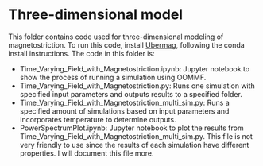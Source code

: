 # Three-dimensional model
This folder contains code used for three-dimensional modeling of magnetostriction. To run this code, install [Ubermag](https://ubermag.github.io/installation.html), following the conda install instructions. The code in this folder is:

<ul>
  <li>Time_Varying_Field_with_Magnetostriction.ipynb: Jupyter notebook to show the process of running a simulation using OOMMF.</li>
  <li>Time_Varying_Field_with_Magnetostriction.py: Runs one simulation with specified input parameters and outputs results to a specified folder.</li>
  <li>Time_Varying_Field_with_Magnetostriction_multi_sim.py: Runs a specified amount of simulations based on input parameters and incorporates temperature to determine outputs.</li>
  <li>PowerSpectrumPlot.ipynb: Jupyter notebook to plot the results from Time_Varying_Field_with_Magnetostriction_multi_sim.py. This file is not very friendly to use since the results of each simulation have different properties. I will document this file more.</li>
</ul>
